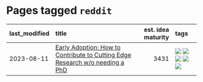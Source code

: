 # Pages tagged `reddit`

|last_modified|title|est. idea maturity|tags
|:---|:---|---:|:---|
|2023-08-11|[Early Adoption: How to Contribute to Cutting Edge Research w/o needing a PhD](../early_adoption_and_fomo.md)|3431|[![](https://img.shields.io/badge/tag-autobiographical-11772b)](../tags/autobiographical.md) [![](https://img.shields.io/badge/tag-career_advice-9a9fc4)](../tags/career_advice.md) [![](https://img.shields.io/badge/tag-early_adoption-82f6b0)](../tags/early_adoption.md) [![](https://img.shields.io/badge/tag-mentoring-7a169c)](../tags/mentoring.md) [![](https://img.shields.io/badge/tag-reddit-254eb)](../tags/reddit.md)|